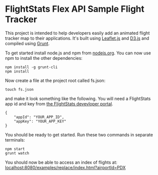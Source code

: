 FlightStats Flex API Sample Flight Tracker
===================

This project is intended to help developers easily add an animated flight tracker map to their applications. It's built using [Leaflet.js](www.leafletjs.com) and [D3.js](www.d3js.org) and compiled using [Grunt](www.gruntjs.com).

To get started install node.js and npm from [nodejs.org](http://nodejs.org/).
You can now use npm to install the other dependencies:
```
npm install -g grunt-cli
npm install
```
Now create a file at the project root called fs.json:
```
touch fs.json
```
and make it look something like the following. You will need a FlightStats app id and key from [the FlightStats devevloper portal](https://developer.flightstats.com/getting-started/).

```
{
	"appId": "YOUR_APP_ID",
	"appKey": "YOUR_APP_KEY"
}
```

You should be ready to get started. Run these two commands in separate terminals:
```
npm start
grunt watch
```
You should now be able to access an index of flights at:
[localhost:8080/examples/replace/index.html?airportId=PDX](http://localhost:8080/examples/replace/index.html?airportId=PDX)
